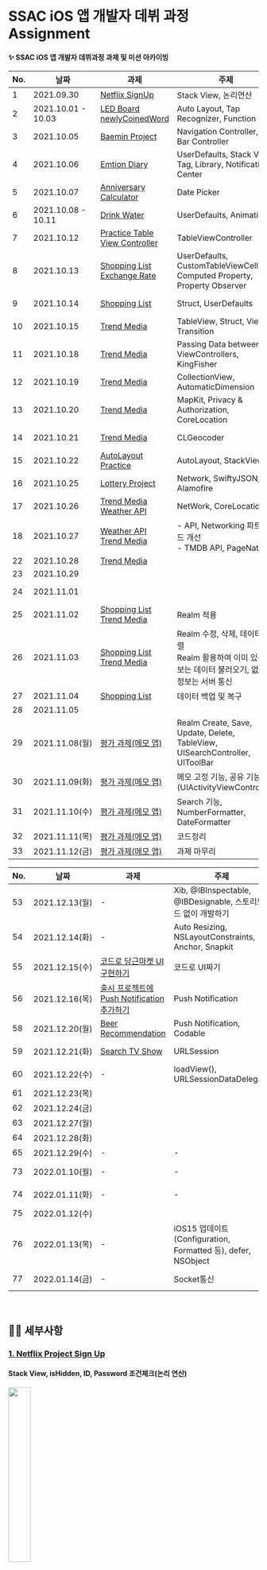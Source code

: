 # SSAC iOS 앱 개발자 데뷔 과정 Assignment 
#### ✨ SSAC iOS 앱 개발자 데뷔과정 과제 및 미션 아카이빙
  
No. | 날짜 | 과제 | 주제 | TIL
------------ | ------------- | ------------- | ------------- | ------------- 
1 | 2021.09.30 | [Netflix SignUp](https://github.com/hope1053/SSAC_iOS_Assignment/tree/main/SSAC_Day4_SignUp) | Stack View, 논리연산 | 
2 | 2021.10.01 - 10.03 | [LED Board](https://github.com/hope1053/SSAC_iOS_Assignment/tree/main/SSAC_Day5_LEDBoard)</br>[newlyCoinedWord](https://github.com/hope1053/SSAC_iOS_Assignment/tree/main/SSAC_Day5_newlyCoinedWord) | Auto Layout, Tap Recognizer, Function | [Day5 TIL](https://velog.io/@hope1053/SSACiOSDay-4-TIL) 
3 | 2021.10.05 | [Baemin Project](https://github.com/hope1053/SSAC_iOS_Assignment/tree/main/SSAC_Day6_Baemin) | Navigation Controller, Tab Bar Controller | [Day6 TIL](https://velog.io/@hope1053/SSACiOSDay-6-TIL) 
4 | 2021.10.06 | [Emtion Diary](https://github.com/hope1053/SSAC_iOS_Assignment/tree/main/SSAC_Day7_EmtionDiary) | UserDefaults, Stack View, Tag, Library, Notification Center | [Day7 TIL](https://velog.io/@hope1053/SSACiOSDay-7-TIL)
5 | 2021.10.07 | [Anniversary Calculator](https://github.com/hope1053/SSAC_iOS_Assignment/tree/main/SSAC_Day8_anniversaryCalculator ) | Date Picker | [Day8 TIL](https://velog.io/@hope1053/SSACiOSDay-8-TIL)
6 | 2021.10.08 - 10.11 | [Drink Water](https://github.com/hope1053/SSAC_iOS_Assignment/tree/main/SSAC_Day9_DrinkWater(UserDefaults)) | UserDefaults, Animation | [Day9 TIL](https://velog.io/@hope1053/SSACiOSDay-9-TIL)
7 | 2021.10.12 | [Practice Table View Controller](https://github.com/hope1053/SSAC_iOS_Assignment/tree/main/SSAC_Day10_practiceTableView) | TableViewController | [Day10 TIL](https://velog.io/@hope1053/SSACiOSDay-10-TIL)
8 | 2021.10.13 | [Shopping List](https://github.com/hope1053/SSAC_iOS_Assignment/tree/main/SSAC_ShoppingList)</br>[Exchange Rate](https://github.com/hope1053/SSAC_iOS_Assignment/tree/main/SSAC_Day11_ExchangeRate.playground) | UserDefaults, CustomTableViewCell</br>Computed Property, Property Observer | [Day11 TIL](https://velog.io/@hope1053/SSACiOSDay-11-TIL)
9 | 2021.10.14 | [Shopping List](https://github.com/hope1053/SSAC_iOS_Assignment/tree/main/SSAC_ShoppingList) | Struct, UserDefaults | [Day12 TIL](https://velog.io/@hope1053/SSACiOSDay-12-TIL)
10 | 2021.10.15 | [Trend Media](https://github.com/hope1053/SSAC_iOS_Assignment/tree/main/SSAC_TrendMedia)| TableView, Struct, View Transition | [Day13 TIL](https://velog.io/@hope1053/SSACiOSDay-13-TIL)
11 | 2021.10.18 | [Trend Media](https://github.com/hope1053/SSAC_iOS_Assignment/tree/main/SSAC_TrendMedia) | Passing Data between ViewControllers, KingFisher | [Day14 TIL](https://velog.io/@hope1053/SSACiOSDay-14-TIL)
12 | 2021.10.19 | [Trend Media](https://github.com/hope1053/SSAC_iOS_Assignment/tree/main/SSAC_TrendMedia) | CollectionView, AutomaticDimension | [Day15 TIL](https://velog.io/@hope1053/SeSACiOSDay-15-TIL)
13 | 2021.10.20 | [Trend Media](https://github.com/hope1053/SSAC_iOS_Assignment/tree/main/SSAC_TrendMedia) | MapKit, Privacy & Authorization, CoreLocation | [Day16 TIL](https://velog.io/@hope1053/SeSACiOSDay-16-TIL)
14 | 2021.10.21 | [Trend Media](https://github.com/hope1053/SSAC_iOS_Assignment/tree/main/SSAC_TrendMedia) | CLGeocoder | [Day17 TIL](https://velog.io/@hope1053/SeSACiOSDay-17-TIL)
15 | 2021.10.22 | [AutoLayout Practice](https://github.com/hope1053/SSAC_iOS_Assignment/tree/main/SSAC_AutoLayoutPractice) | AutoLayout, StackView | [Day18 TIL](https://velog.io/@hope1053/SeSACiOSDay-18-TIL)
16 | 2021.10.25 | [Lottery Project](https://github.com/hope1053/SSAC_iOS_Assignment/tree/main/SSAC_Lottery) | Network, SwiftyJSON, Alamofire | [Day19 TIL](https://velog.io/@hope1053/SeSACiOSDay-19-TIL)
17 | 2021.10.26 | [Trend Media](https://github.com/hope1053/SSAC_iOS_Assignment/tree/main/SSAC_TrendMedia)</br>[Weather API](https://github.com/hope1053/SSAC_iOS_Assignment/tree/main/SSAC_WeatherAPI) | NetWork, CoreLocation | [Day20 TIL](https://velog.io/@hope1053/SeSACiOSDay-20-TIL)
18 | 2021.10.27 | [Weather API](https://github.com/hope1053/SSAC_iOS_Assignment/tree/main/SSAC_WeatherAPI)</br>[Trend Media](https://github.com/hope1053/SSAC_iOS_Assignment/tree/main/SSAC_TrendMedia) | - API, Networking 파트 코드 개선</br>- TMDB API, PageNation | [Day21 TIL](https://velog.io/@hope1053/SeSACiOSDay-21-TIL)
22 | 2021.10.28 | [Trend Media](https://github.com/hope1053/SSAC_iOS_Assignment/tree/main/SSAC_TrendMedia)
23 | 2021.10.29
24 | 2021.11.01 | | | [Day24 TIL](https://velog.io/@hope1053/SeSACiOSDay-24-TIL)
25 | 2021.11.02 | [Shopping List](https://github.com/hope1053/SSAC_iOS_Assignment/tree/main/SSAC_ShoppingList)</br>[Trend Media](https://github.com/hope1053/SSAC_iOS_Assignment/tree/main/SSAC_TrendMedia) | Realm 적용 | [Day25 TIL](https://velog.io/@hope1053/SeSACiOSDay-25-TIL)
26 | 2021.11.03 | [Shopping List](https://github.com/hope1053/SSAC_iOS_Assignment/tree/main/SSAC_ShoppingList)</br>[Trend Media](https://github.com/hope1053/SSAC_iOS_Assignment/tree/main/SSAC_TrendMedia) | Realm 수정, 삭제, 데이터 정렬</br>Realm 활용하여 이미 있는 정보는 데이터 불러오기, 없는 정보는 서버 통신 | [Day26 TIL](https://velog.io/@hope1053/SeSACiOSDay-26-TIL)
27 | 2021.11.04 | [Shopping List](https://github.com/hope1053/SSAC_iOS_Assignment/tree/main/SSAC_ShoppingList) | 데이터 백업 및 복구 | 
28 | 2021.11.05 |
29 | 2021.11.08(월) | [평가 과제(메모 앱)](https://github.com/hope1053/SeSAC_SimpleMemo) | Realm Create, Save, Update, Delete, TableView, UISearchController, UIToolBar | [Day29 TIL](https://velog.io/@hope1053/SeSACiOSDay-29-TIL)
30 | 2021.11.09(화) | [평가 과제(메모 앱)](https://github.com/hope1053/SeSAC_SimpleMemo) | 메모 고정 기능, 공유 기능(UIActivityViewController) | 
31 | 2021.11.10(수) | [평가 과제(메모 앱)](https://github.com/hope1053/SeSAC_SimpleMemo) | Search 기능, NumberFormatter, DateFormatter | [Day31 TIL](https://velog.io/@hope1053/SeSACiOSDay-31-TIL)
32 | 2021.11.11(목) | [평가 과제(메모 앱)](https://github.com/hope1053/SeSAC_SimpleMemo) | 코드정리 | -
33 | 2021.11.12(금) | [평가 과제(메모 앱)](https://github.com/hope1053/SeSAC_SimpleMemo) | 과제 마무리 | -
  
  
No. | 날짜 | 과제 | 주제 | TIL
------------ | ------------- | ------------- | ------------- | ------------- 
53 | 2021.12.13(월) | - | Xib, @IBInspectable, @IBDesignable, 스토리보드 없이 개발하기 | [Day 53 TIL](https://velog.io/@hope1053/SeSACiOS211213-TIL) 
54 | 2021.12.14(화) | - | Auto Resizing, NSLayoutConstraints, Anchor, Snapkit | [Day 54 TIL](https://velog.io/@hope1053/SeSACiOSDay-54-TIL)
55 | 2021.12.15(수) | [코드로 당근마켓 UI 구현하기](https://github.com/hope1053/SSAC_iOS_Assignment/tree/main/SeSAC_UIPractice)  | 코드로 UI짜기 | [Day 55 TIL](https://velog.io/@hope1053/SeSACiOSDay-55-TIL)
56 | 2021.12.16(목) | [출시 프로젝트에 Push Notification 추가하기](https://github.com/hope1053/SeSAC_plit.git) | Push Notification | [Day 56 TIL](https://velog.io/@hope1053/SeSACiOSDay-56-TIL)  
58 | 2021.12.20(월) | [Beer Recommendation](https://github.com/hope1053/SSAC_iOS_Assignment/tree/main/SeSAC_BeerRecommendation) | Push Notification, Codable | [Day 58 TIL](https://velog.io/@hope1053/SeSACiOSDay-58-TIL)  
59 | 2021.12.21(화) | [Search TV Show](https://github.com/hope1053/SSAC_iOS_Assignment/tree/main/SeSAC_SearchTVShow) | URLSession | [Day 59 TIL](https://velog.io/@hope1053/SeSACiOSDay-59-TIL)  
60 | 2021.12.22(수) | - | loadView(), URLSessionDataDelegate | [Day60 TIL](https://velog.io/@hope1053/SeSACiOSDay-60-TIL)
61 | 2021.12.23(목) |
62 | 2021.12.24(금) |  
63 | 2021.12.27(월)
64 | 2021.12.28(화)  
65 | 2021.12.29(수) | - | - |
73 | 2022.01.10(월) | - | - | [Day73 TIL](https://hyelinda.notion.site/22-01-10-d2478c2d2151462fbda69277b090e899)
74 | 2022.01.11(화) | - | - | [Day74 TIL](https://hyelinda.notion.site/22-01-11-4df897c41ba64600b89c40a23b1c20b4)
75 | 2022.01.12(수) |
76 | 2022.01.13(목) | - | iOS15 업데이트(Configuration, Formatted 등), defer, NSObject | [Day76 TIL](https://hyelinda.notion.site/22-01-13-76bf24d2b90c48eba1a0b23889309b8c)
77 | 2022.01.14(금) | - | Socket통신 | [Day77 TIL](https://hyelinda.notion.site/22-01-14-dea7c767aec04b7fa3d08f611b6ea00f)

<br>

## 👩‍💻 세부사항
### [1. Netflix Project Sign Up](https://github.com/hope1053/SSAC_iOS_Assignment/tree/main/SSAC_Day4_SignUp)
#### Stack View, isHidden, ID, Password 조건체크(논리 연산)  
<img src = "https://user-images.githubusercontent.com/22907483/135413960-985858af-9400-4d6e-829a-ff3614e368f9.gif" width="30%">

### [2. LED Board](https://github.com/hope1053/SSAC_iOS_Assignment/tree/main/SSAC_Day5_LEDBoard)
#### Device Orientation, Auto Layout, Tap Recognizer, Function
<img src = "https://user-images.githubusercontent.com/22907483/135706148-05e5693f-9837-4ef2-9251-ac26aa6249f8.gif" width="70%">

### [3. Newly Coined Word](https://github.com/hope1053/SSAC_iOS_Assignment/tree/main/SSAC_Day5_newlyCoinedWord)
#### Stack View, randomElement, MVVM, Alert
<img src = "https://user-images.githubusercontent.com/22907483/135759612-800e2abd-2775-4704-8d48-5739b4f10c51.gif" width="30%">

### [5. Emotion Diary](https://github.com/hope1053/SSAC_iOS_Assignment/tree/main/SSAC_Day7_EmtionDiary)
#### UserDefaults, Stack View, Tag, Library, Notification Center
<img src = "https://user-images.githubusercontent.com/22907483/136170538-b12770b0-9381-4e80-9d5b-f7fc1c43a45e.gif" width="30%">
